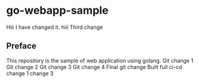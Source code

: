 # go-webapp-sample
Hiii I have changed it.
hiii
Third change
## Preface
This repository is the sample of web application using golang.
Git change 1
Git change 2
Git change 3
Git change 4
Final git change Built full ci-cd
change 1
change 3
